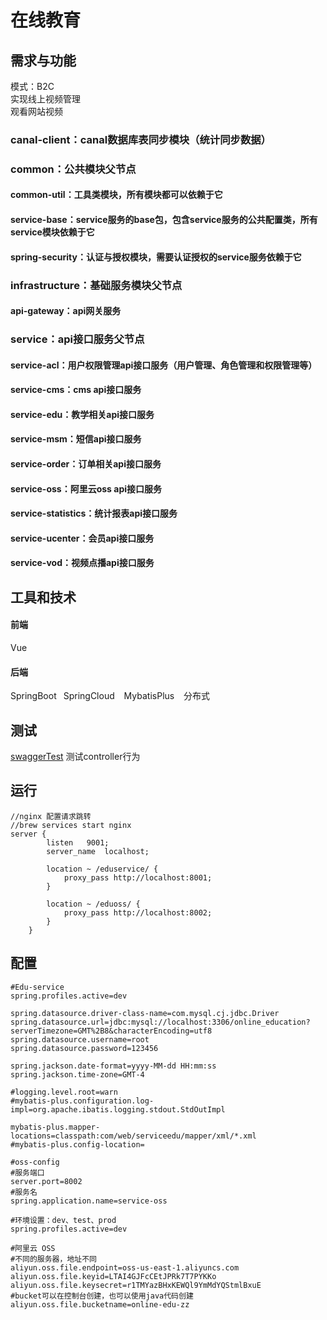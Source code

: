 # 在线教育

## 需求与功能
模式：B2C  
实现线上视频管理   
观看网站视频

### canal-client：canal数据库表同步模块（统计同步数据）
### common：公共模块父节点
#### common-util：工具类模块，所有模块都可以依赖于它
#### service-base：service服务的base包，包含service服务的公共配置类，所有service模块依赖于它
#### spring-security：认证与授权模块，需要认证授权的service服务依赖于它
### infrastructure：基础服务模块父节点
#### api-gateway：api网关服务
### service：api接口服务父节点
#### service-acl：用户权限管理api接口服务（用户管理、角色管理和权限管理等）
#### service-cms：cms api接口服务
#### service-edu：教学相关api接口服务
#### service-msm：短信api接口服务
#### service-order：订单相关api接口服务
#### service-oss：阿里云oss api接口服务
#### service-statistics：统计报表api接口服务
#### service-ucenter：会员api接口服务
#### service-vod：视频点播api接口服务
## 工具和技术
#### 前端
Vue 
#### 后端
SpringBoot &ensp;SpringCloud &ensp; MybatisPlus &ensp; 分布式
## 测试
[swaggerTest](http://localhost:8001/swagger-ui.html) 测试controller行为

## 运行
```
//nginx 配置请求跳转
//brew services start nginx
server {
        listen   9001;
        server_name  localhost;
        
        location ~ /eduservice/ {
            proxy_pass http://localhost:8001;
        }
        
        location ~ /eduoss/ {
            proxy_pass http://localhost:8002;
        }
    }
```

## 配置
```editorconfig
#Edu-service
spring.profiles.active=dev

spring.datasource.driver-class-name=com.mysql.cj.jdbc.Driver
spring.datasource.url=jdbc:mysql://localhost:3306/online_education?serverTimezone=GMT%2B8&characterEncoding=utf8
spring.datasource.username=root
spring.datasource.password=123456

spring.jackson.date-format=yyyy-MM-dd HH:mm:ss
spring.jackson.time-zone=GMT-4

#logging.level.root=warn
#mybatis-plus.configuration.log-impl=org.apache.ibatis.logging.stdout.StdOutImpl

mybatis-plus.mapper-locations=classpath:com/web/serviceedu/mapper/xml/*.xml
#mybatis-plus.config-location=
```

```editorconfig
#oss-config
#服务端口
server.port=8002
#服务名
spring.application.name=service-oss

#环境设置：dev、test、prod
spring.profiles.active=dev

#阿里云 OSS
#不同的服务器，地址不同
aliyun.oss.file.endpoint=oss-us-east-1.aliyuncs.com
aliyun.oss.file.keyid=LTAI4GJFcCEtJPRk7T7PYKKo
aliyun.oss.file.keysecret=r1TMYazBHxKEWQl9YmMdYQStmlBxuE
#bucket可以在控制台创建，也可以使用java代码创建
aliyun.oss.file.bucketname=online-edu-zz
```
